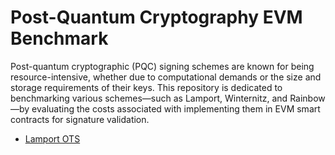 # Post-Quantum Cryptography EVM Benchmark

Post-quantum cryptographic (PQC) signing schemes are known for being resource-intensive, whether due to computational demands or the size and storage requirements of their keys. This repository is dedicated to benchmarking various schemes—such as Lamport, Winternitz, and Rainbow—by evaluating the costs associated with implementing them in EVM smart contracts for signature validation.

- [Lamport OTS](https://github.com/0xSorcerer/pqc-evm-benchmark/blob/main/validators/lamport/lamport.md)
